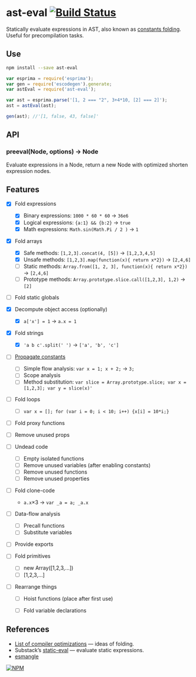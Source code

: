 # ast-eval [![Build Status](https://travis-ci.org/dfcreative/ast-eval.svg?branch=master)](https://travis-ci.org/dfcreative/ast-eval)

Statically evaluate expressions in AST, also known as [constants folding](http://en.wikipedia.org/wiki/Constant_folding). Useful for precompilation tasks.


## Use

```sh
npm install --save ast-eval
```

```js
var esprima = require('esprima');
var gen = require('escodegen').generate;
var astEval = require('ast-eval');

var ast = esprima.parse('[1, 2 === "2", 3+4*10, [2] === 2]');
ast = astEval(ast);

gen(ast); //'[1, false, 43, false]'
```


## API

### preeval(Node, options) → Node

Evaluate expressions in a Node, return a new Node with optimized shorten expression nodes.

<!--
| Option | Default value | Description |
|---|---|---|
| optimize | `false` | Ignore eval results lengthen than initial source code |
| computeProps | `false` | Try to evaluate `computed` properties |
| externs | `{}` | External constant values or functions |
| exports | `''` | List of variables to provide as exports |
| evalGlobals | `true` | Ast-eval takes supposation that native environment isn’t changed and all built-ins have it’s original or polyfilled methods. If you redefine the built-ins, like with [sugar.js]() or similar library - make sure to provide it as externs. Or you can set `evalGlobals=true` to avoid evaluating globals. |
-->


## Features

* [x] Fold expressions
	* [x] Binary expressions: `1000 * 60 * 60` → `36e6`
	* [x] Logical expressions: `{a:1} && {b:2}` → `true`
	* [x] Math expressions: `Math.sin(Math.Pi / 2 )` → `1`

* [x] Fold arrays
	* [x] Safe methods: `[1,2,3].concat(4, [5])` → `[1,2,3,4,5]`
	* [x] Unsafe methods: `[1,2,3].map(function(x){ return x*2})` → `[2,4,6]`
	* [ ] Static methods: `Array.from([1, 2, 3], function(x){ return x*2})` → `[2,4,6]`
	* [ ] Prototype methods: `Array.prototype.slice.call([1,2,3], 1,2)` → `[2]`

* [ ] Fold static globals

* [x] Decompute object access (optionally)
	* [x] `a['x'] = 1` → `a.x = 1`

* [x] Fold strings
	* [x] `'a b c'.split(' ')` → `['a', 'b', 'c']`

* [ ] [Propagate constants](http://en.wikipedia.org/wiki/Constant_folding#Constant_propagation)
	* [ ] Simple flow analysis: `var x = 1; x + 2;` → `3;`
	* [ ] Scope analysis
	* [ ] Method substitution: `var slice = Array.prototype.slice; var x = [1,2,3]; var y = slice(x)'`

* [ ] Fold loops
	* [ ] `var x = []; for (var i = 0; i < 10; i++) {x[i] = 10*i;}`

* [ ] Fold proxy functions

* [ ] Remove unused props

* [ ] Undead code
	* [ ] Empty isolated functions
	* [ ] Remove unused variables (after enabling constants)
	* [ ] Remove unused functions
	* [ ] Remove unused properties

* [ ] Fold clone-code
	* `a.x`×3 → `var _a = a; _a.x`

* [ ] Data-flow analysis
	* [ ] Precall functions
	* [ ] Substitute variables

* [ ] Provide exports

* [ ] Fold primitives
	* [ ] new Array([1,2,3,...])
	* [ ] [1,2,3,...]

* [ ] Rearrange things
	* [ ] Hoist functions (place after first use)
	* [ ] Fold variable declarations



## References

* [List of compiler optimizations](http://en.wikipedia.org/wiki/Optimizing_compiler) — ideas of folding.
* Substack’s [static-eval](https://github.com/substack/static-eval) — evaluate static expressions.
* [esmangle](https://github.com/estools/esmangle)


[![NPM](https://nodei.co/npm/ast-eval.png?downloads=true&downloadRank=true&stars=true)](https://nodei.co/npm/ast-eval/)